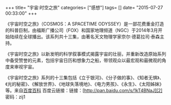 +++
title= "宇宙:时空之旅"
categories= ["感想"]
tags= []
date= "2015-07-27 00:33:00"
+++

《宇宙时空之旅》（COSMOS：A SPACETIME ODYSSEY）是一部花费重金打造的科普巨制，由福斯广播公司（FOX）和国家地理频道（NGC）于2014年3月开始陆续在全球播出。该系列共十三集，由著名天文物理学家奈尔·德葛拉司·泰森主持。

《宇宙时空之旅》以新发明的科学叙事模式揭露宇宙的壮丽，并重新改造原始系列中备受赞誉的元素，包括宇宙日历和想象力之船，带领观众以最宏观和最微观的角度来审视宇宙。

《宇宙时空之旅》系列的十三集包括《立于银河》、《分子做的事》、《知者无惧》、《光的秘密》、《解放世界》、《地球失落境地》、《电力男孩》、《永生》、《太阳姊妹》等。来自[百度百科][1]
百度云链接：链接：[http://pan.baidu.com/s/1kT4BNaJ][2] 密码：zij1


  [1]: http://baike.baidu.com/link?url=gwgOfPcsCXu5KN_gTxtLTQ6DsCJhh9M5cxY4Qsp-l6Bn9kRDKZNWg-EkJSwSKbqXF0SNW5boYR-g1OoZi2OAAl6_fNMPh3WPvQB4qlfuJNWf4El08UB9O3ha-5_0io4t_g5BdGCZ0O4rajjlKzpvCiGuCXFv5SNtZILeGL9doMLSe6EUyxOKVCDjwbVuWc0sS_vjICMbqBrOXVNAFcBEoa
  [2]: http://pan.baidu.com/s/1kT4BNaJ
